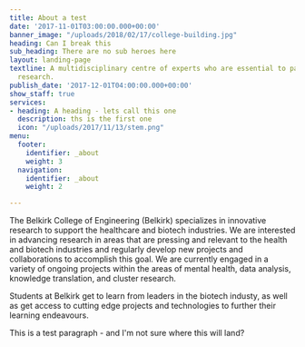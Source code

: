 ```yaml
---
title: About a test
date: '2017-11-01T03:00:00.000+00:00'
banner_image: "/uploads/2018/02/17/college-building.jpg"
heading: Can I break this
sub_heading: There are no sub heroes here
layout: landing-page
textline: A multidisciplinary centre of experts who are essential to patient-oriented
  research.
publish_date: '2017-12-01T04:00:00.000+00:00'
show_staff: true
services:
- heading: A heading - lets call this one
  description: ths is the first one
  icon: "/uploads/2017/11/13/stem.png"
menu:
  footer:
    identifier: _about
    weight: 3
  navigation:
    identifier: _about
    weight: 2

---
```

The Belkirk College of Engineering (Belkirk) specializes in innovative research to support the healthcare and biotech industries. We are interested in advancing research in areas that are pressing and relevant to the health and biotech industries and regularly develop new projects and collaborations to accomplish this goal. We are currently engaged in a variety of ongoing projects within the areas of mental health, data analysis, knowledge translation, and cluster research.

Students at Belkirk get to learn from leaders in the biotech industy, as well as get access to cutting edge projects and technologies to further their learning endeavours.

This is a test paragraph - and I'm not sure where this will land?